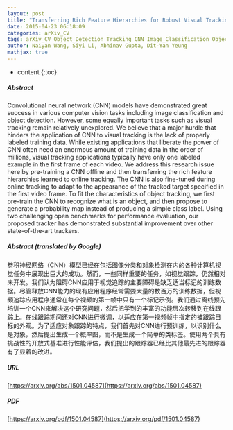 ```yaml
---
layout: post
title: "Transferring Rich Feature Hierarchies for Robust Visual Tracking"
date: 2015-04-23 06:18:09
categories: arXiv_CV
tags: arXiv_CV Object_Detection Tracking CNN Image_Classification Object_Tracking Classification Detection
author: Naiyan Wang, Siyi Li, Abhinav Gupta, Dit-Yan Yeung
mathjax: true
---
```


* content
{:toc}

##### Abstract
Convolutional neural network (CNN) models have demonstrated great success in various computer vision tasks including image classification and object detection. However, some equally important tasks such as visual tracking remain relatively unexplored. We believe that a major hurdle that hinders the application of CNN to visual tracking is the lack of properly labeled training data. While existing applications that liberate the power of CNN often need an enormous amount of training data in the order of millions, visual tracking applications typically have only one labeled example in the first frame of each video. We address this research issue here by pre-training a CNN offline and then transferring the rich feature hierarchies learned to online tracking. The CNN is also fine-tuned during online tracking to adapt to the appearance of the tracked target specified in the first video frame. To fit the characteristics of object tracking, we first pre-train the CNN to recognize what is an object, and then propose to generate a probability map instead of producing a simple class label. Using two challenging open benchmarks for performance evaluation, our proposed tracker has demonstrated substantial improvement over other state-of-the-art trackers.

##### Abstract (translated by Google)
卷积神经网络（CNN）模型已经在包括图像分类和对象检测在内的各种计算机视觉任务中展现出巨大的成功。然而，一些同样重要的任务，如视觉跟踪，仍然相对未开发。我们认为阻碍CNN应用于视觉追踪的主要障碍是缺乏适当标记的训练数据。尽管释放CNN能力的现有应用程序经常需要大量的数百万的训练数据，但视频追踪应用程序通常在每个视频的第一帧中只有一个标记示例。我们通过离线预先培训一个CNN来解决这个研究问题，然后把学到的丰富的功能层次转移到在线跟踪上。在线跟踪期间还对CNN进行微调，以适应在第一视频帧中指定的被跟踪目标的外观。为了适应对象跟踪的特点，我们首先对CNN进行预训练，以识别什么是对象，然后提出生成一个概率图，而不是生成一个简单的类标签。使用两个具有挑战性的开放式基准进行性能评估，我们提出的跟踪器已经比其他最先进的跟踪器有了显着的改进。

##### URL
[https://arxiv.org/abs/1501.04587](https://arxiv.org/abs/1501.04587)

##### PDF
[https://arxiv.org/pdf/1501.04587](https://arxiv.org/pdf/1501.04587)

